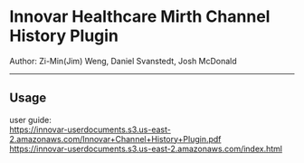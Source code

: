 # Innovar Healthcare Mirth Channel History Plugin

Author: Zi-Min(Jim) Weng, Daniel Svanstedt, Josh McDonald

---
## Usage
user guide:<br />
https://innovar-userdocuments.s3.us-east-2.amazonaws.com/Innovar+Channel+History+Plugin.pdf <br />
https://innovar-userdocuments.s3.us-east-2.amazonaws.com/index.html




